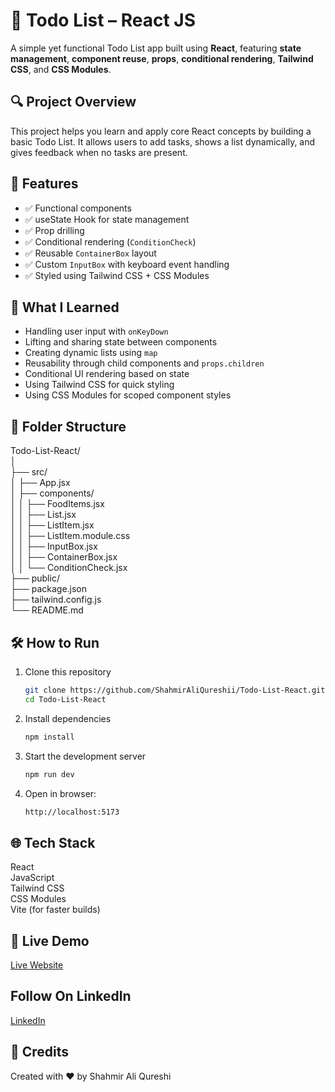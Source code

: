 # 📝 Todo List – React JS

A simple yet functional Todo List app built using **React**, featuring **state management**, **component reuse**, **props**, **conditional rendering**, **Tailwind CSS**, and **CSS Modules**.

## 🔍 Project Overview

This project helps you learn and apply core React concepts by building a basic Todo List. It allows users to add tasks, shows a list dynamically, and gives feedback when no tasks are present.

## 🚀 Features

- ✅ Functional components
- ✅ useState Hook for state management
- ✅ Prop drilling
- ✅ Conditional rendering (`ConditionCheck`)
- ✅ Reusable `ContainerBox` layout
- ✅ Custom `InputBox` with keyboard event handling
- ✅ Styled using Tailwind CSS + CSS Modules

## 🧠 What I Learned

- Handling user input with `onKeyDown`
- Lifting and sharing state between components
- Creating dynamic lists using `map`
- Reusability through child components and `props.children`
- Conditional UI rendering based on state
- Using Tailwind CSS for quick styling
- Using CSS Modules for scoped component styles

## 📁 Folder Structure

Todo-List-React/<br>
│<br>
├── src/<br>
│ ├── App.jsx<br>
│ ├── components/<br>
│ │ ├── FoodItems.jsx<br>
│ │ ├── List.jsx<br>
│ │ ├── ListItem.jsx<br>
│ │ ├── ListItem.module.css<br>
│ │ ├── InputBox.jsx<br>
│ │ ├── ContainerBox.jsx<br>
│ │ └── ConditionCheck.jsx<br>
├── public/<br>
├── package.json<br>
├── tailwind.config.js<br>
└── README.md<br>


## 🛠️ How to Run

1. Clone this repository  
   ```bash
   git clone https://github.com/ShahmirAliQureshii/Todo-List-React.git
   cd Todo-List-React
   
2. Install dependencies<br>
   ```bash
   npm install

3. Start the development server
   ```bash
   npm run dev

5. Open in browser:
   ```bash
   http://localhost:5173

## 🌐 Tech Stack
React<br>
JavaScript<br>
Tailwind CSS<br>
CSS Modules<br>
Vite (for faster builds)

## 🔗 Live Demo
[Live Website](https://todolist-react-shahmir.vercel.app)

## Follow On LinkedIn
[LinkedIn](https://www.linkedin.com/in/shahmir-qureshi-162200252)

## 🙌 Credits
Created with ❤️ by Shahmir Ali Qureshi
